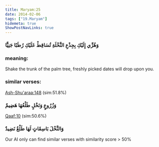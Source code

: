 ```yaml
---
title: Maryam:25
date: 2014-02-06
tags: ["19.Maryam"]
hidemeta: true 
ShowPostNavLinks: true 
---
```

### وَهُزِّي إِلَيْكِ بِجِذْعِ النَّخْلَةِ تُسَاقِطْ عَلَيْكِ رُطَبًا جَنِيًّا
### meaning: 
Shake the trunk of the palm tree, freshly picked dates will drop upon you.
### similar verses: 

[Ash-Shu'araa:148](/26/148) (sim:51.8%)

### وَزُرُوعٍ وَنَخْلٍ طَلْعُهَا هَضِيمٌ

[Qaaf:10](/50/10) (sim:50.6%)

### وَالنَّخْلَ بَاسِقَاتٍ لَهَا طَلْعٌ نَضِيدٌ

Our AI only can find similar verses with similarity score > 50% 


